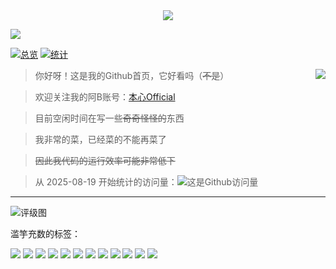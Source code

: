 <div align="center">
  <a href="https://github.com/benx1n">
  <img src="https://benx1n.oss-cn-beijing.aliyuncs.com/img/Title.png" />
  </a>
</div>

[![](https://s2.loli.net/2022/07/15/GqvpgQRmbJXYcDL.jpg)](https://github.com/benx1n)

[![总览](https://streak-stats.demolab.com/?user=benx1n&locale=zh_Hans&date_format=[Y.]n.j&card_width=405)](https://github.com/benx1n) [![统计](https://github-readme-stats.vercel.app/api?username=benx1n&show_icons=true&theme=buefy&custom_title=Github状态统计~&card_width=405)](https://github.com/benx1n)

<a href="https://github.com/benx1n">
  <img align="right" src="https://github-readme-stats.vercel.app/api/top-langs/?username=benx1n&show_icons=true&layout=compact&custom_title=使用的语言分布~&card_width=435" />
</a>

>你好呀！这是我的Github首页，它好看吗（~~不是~~）

>欢迎关注我的阿B账号：[本心Official](https://space.bilibili.com/20612969)

>目前空闲时间在写一些~~奇奇怪怪的~~东西

>我非常的菜，已经菜的不能再菜了

>~~因此我代码的运行效率可能非常低下~~

> 从 2025-08-19 开始统计的访问量：![这是Github访问量](https://komarev.com/ghpvc/?username=benx1n)

----

![评级图](https://github-profile-trophy.vercel.app/?username=benx1n&column=8&row=1&margin-w=15&margin-h=15&no-frame=true)

滥竽充数的标签：

![](https://img.shields.io/badge/-Python-3e74a2?style=flat-square&logo=Python&logoColor=fff)
![](https://img.shields.io/badge/-C++-47A248?style=flat-square&logo=c%2B%2B&&logoColor=fff)
![](https://img.shields.io/badge/-C%23-DC382D?style=flat-square&logo=c%20sharp&logoColor=fff)
![](https://img.shields.io/badge/-Node.js-339933?style=flat-square&logo=Node.js&logoColor=fff)
![](https://img.shields.io/badge/-JavaScript-2d98ce?style=flat-square&logo=JavaScript&logoColor=fff)
![](https://img.shields.io/badge/-Vue-4fc08d?style=flat-square&logo=Vue.js&logoColor=fff)
![](https://img.shields.io/badge/-Docker-2496ED?style=flat-square&logo=Docker&logoColor=fff)
![](https://img.shields.io/badge/-Linux-000000?style=flat-square&logo=Linux&logoColor=fff)
![](https://img.shields.io/badge/-MySQL-4479A1?style=flat-square&logo=MySQL&logoColor=fff)
![](https://img.shields.io/badge/-%E5%95%8A%E8%BF%99-blueviolet) 
![](https://img.shields.io/badge/-%E6%83%B3%E4%B8%8D%E5%87%BA%E6%9D%A5%E4%BA%86-9cf) 
![](https://img.shields.io/badge/-%E6%B0%B4%E4%B8%AA%E6%95%B0-lightgrey)
